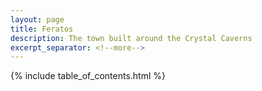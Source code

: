 ```yaml
---
layout: page
title: Feratos
description: The town built around the Crystal Caverns
excerpt_separator: <!--more-->
---
```


{% include table_of_contents.html %}
